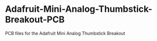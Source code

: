 # Adafruit-Mini-Analog-Thumbstick-Breakout-PCB
PCB files for the Adafruit Mini Analog Thumbstick Breakout
